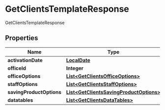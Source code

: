 

# GetClientsTemplateResponse

GetClientsTemplateResponse
## Properties

Name | Type | Description | Notes
------------ | ------------- | ------------- | -------------
**activationDate** | [**LocalDate**](LocalDate.md) |  |  [optional]
**officeId** | **Integer** |  |  [optional]
**officeOptions** | [**List&lt;GetClientsOfficeOptions&gt;**](GetClientsOfficeOptions.md) |  |  [optional]
**staffOptions** | [**List&lt;GetClientsStaffOptions&gt;**](GetClientsStaffOptions.md) |  |  [optional]
**savingProductOptions** | [**List&lt;GetClientsSavingProductOptions&gt;**](GetClientsSavingProductOptions.md) |  |  [optional]
**datatables** | [**List&lt;GetClientsDataTables&gt;**](GetClientsDataTables.md) |  |  [optional]



